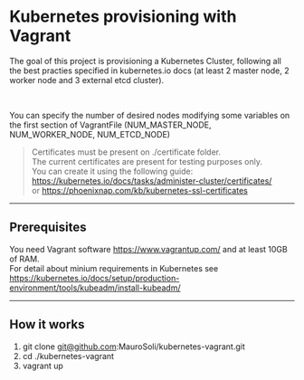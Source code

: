 # Kubernetes provisioning with Vagrant

The goal of this project is provisioning a Kubernetes Cluster, following all the best practies specified in kubernetes.io docs (at least 2 master node, 2 worker node and 3 external etcd cluster).

<br/>

You can specify the number of desired nodes modifying some variables on the first section of VagrantFile (NUM_MASTER_NODE, NUM_WORKER_NODE, NUM_ETCD_NODE)


>Certificates must be present on ./certificate folder. <br/>
>The current certificates are present for testing purposes only. <br/>
>You can create it using the following guide: 
>https://kubernetes.io/docs/tasks/administer-cluster/certificates/ <br/>
>or
>https://phoenixnap.com/kb/kubernetes-ssl-certificates


---

## Prerequisites
You need Vagrant software https://www.vagrantup.com/ and 
at least 10GB of RAM. <br/>
For detail about minium requirements in Kubernetes see https://kubernetes.io/docs/setup/production-environment/tools/kubeadm/install-kubeadm/

---

## How it works
1. git clone git@github.com:MauroSoli/kubernetes-vagrant.git
1. cd ./kubernetes-vagrant
1. vagrant up
